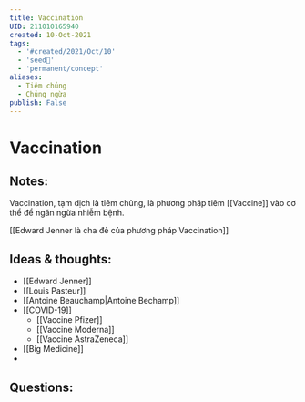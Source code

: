 ```yaml
---
title: Vaccination
UID: 211010165940
created: 10-Oct-2021
tags:
  - '#created/2021/Oct/10'
  - 'seed🥜'
  - 'permanent/concept'
aliases:
  - Tiêm chủng
  - Chủng ngừa
publish: False
---
```

# Vaccination

## Notes:
Vaccination, tạm dịch là tiêm chủng, là phương pháp tiêm [[Vaccine]] vào cơ thể để ngăn ngừa nhiễm bệnh. 

[[Edward Jenner là cha đẻ của phương pháp Vaccination]]

## Ideas & thoughts:
- [[Edward Jenner]]
- [[Louis Pasteur]]
- [[Antoine Beauchamp|Antoine Bechamp]]
- [[COVID-19]]
	- [[Vaccine Pfizer]]
	- [[Vaccine Moderna]]
	- [[Vaccine AstraZeneca]]
- [[Big Medicine]]
- 
## Questions:

